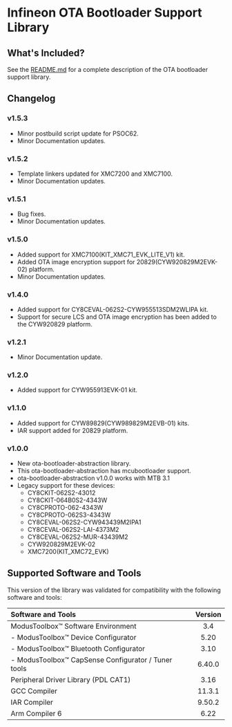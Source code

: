 # Infineon OTA Bootloader Support Library

## What's Included?

See the [README.md](./README.md) for a complete description of the OTA bootloader support library.

## Changelog

### v1.5.3

- Minor postbuild script update for PSOC62.
- Minor Documentation updates.

### v1.5.2

- Template linkers updated for XMC7200 and XMC7100.
- Minor Documentation updates.

### v1.5.1

- Bug fixes.
- Minor Documentation updates.

### v1.5.0

- Added support for XMC7100(KIT_XMC71_EVK_LITE_V1) kit.
- Added OTA image encryption support for 20829(CYW920829M2EVK-02) platform.
- Minor Documentation updates.

### v1.4.0

- Added support for CY8CEVAL-062S2-CYW955513SDM2WLIPA kit.
- Support for secure LCS and OTA image encryption has been added to the CYW920829 platform.

### v1.2.1

- Minor Documentation update.

### v1.2.0

- Added support for CYW955913EVK-01 kit.

### v1.1.0

- Added support for CYW89829(CYW989829M2EVB-01) kits.
- IAR support added for 20829 platform.

### v1.0.0

- New ota-bootloader-abstraction library.
- This ota-bootloader-abstraction has mcubootloader support.
- ota-bootloader-abstraction v1.0.0 works with MTB 3.1
- Legacy support for these devices:
    - CY8CKIT-062S2-43012
    - CY8CKIT-064B0S2-4343W
    - CY8CPROTO-062-4343W
    - CY8CPROTO-062S3-4343W
    - CY8CEVAL-062S2-CYW943439M2IPA1
    - CY8CEVAL-062S2-LAI-4373M2
    - CY8CEVAL-062S2-MUR-43439M2
    - CYW920829M2EVK-02
    - XMC7200(KIT_XMC72_EVK)

## Supported Software and Tools
This version of the library was validated for compatibility with the following software and tools:

| Software and Tools                                        | Version |
| :---                                                      | :----:  |
| ModusToolbox&trade; Software Environment                  | 3.4     |
| - ModusToolbox&trade; Device Configurator                 | 5.20    |
| - ModusToolbox&trade; Bluetooth Configurator              | 3.10    |
| - ModusToolbox&trade; CapSense Configurator / Tuner tools | 6.40.0  |
| Peripheral Driver Library (PDL CAT1)                      | 3.16    |
| GCC Compiler                                              | 11.3.1  |
| IAR Compiler                                              | 9.50.2  |
| Arm Compiler 6                                            | 6.22    |
